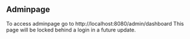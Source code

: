 ## Adminpage
To access adminpage go to http://localhost:8080/admin/dashboard
This page will be locked behind a login in a future update.
